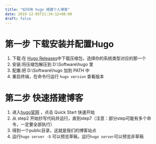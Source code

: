 ```yaml
---
title: "如何用 hugo 搭建个人博客"
date: 2019-12-05T21:34:12+08:00
draft: false
---
```


# 第一步 下载安装并配置Hugo
1. 下载:在 [Hugo Releases](https://github.com/gohugoio/hugo/releases)中下载压缩包，选择你的系统类型对应的那一个
2. 安装:将压缩包解压到 D:\Software\hugo 里
3. 配置:把 D:\Software\hugo 加到 PATH 中
4. 重启终端，在命令行运行 `hugo version` 查看版本

# 第二步 快速搭建博客
1. 进入[hugo官网](https://gohugo.io/) ，点击 Quick Start 快速开始
2. 从 step2 开始抄写代码并运行，直到step7（注意：部分step可能有多个命令，一定要全部执行）
3. 得到一个public目录，这就是我们的博客站点
4. 运行`hugo server -D` 可以预览草稿，运行`hugo server`可以预览非草稿